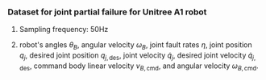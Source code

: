 ### Dataset for joint partial failure for Unitree A1 robot

1. Sampling frequency: 50Hz

2. robot's angles $\theta_B$, angular velocity $\omega_B$, joint fault rates $\eta$, joint position $q_j$, desired joint position $q_{j,\text{des}}$, joint velocity $\dot{q}_{j}$, desired joint velocity $\dot{q}_{j,\text{des}}$, command body linear velocity $v_{B,\text{cmd}}$, and angular velocity $\omega_{B,\text{cmd}}$. 